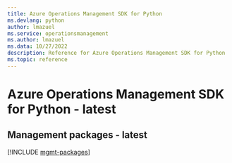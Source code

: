 ```yaml
---
title: Azure Operations Management SDK for Python
ms.devlang: python
author: lmazuel
ms.service: operationsmanagement
ms.author: lmazuel
ms.data: 10/27/2022
description: Reference for Azure Operations Management SDK for Python
ms.topic: reference
---
```

# Azure Operations Management SDK for Python - latest

## Management packages - latest
[!INCLUDE [mgmt-packages](operations-management-mgmt-index.md)]